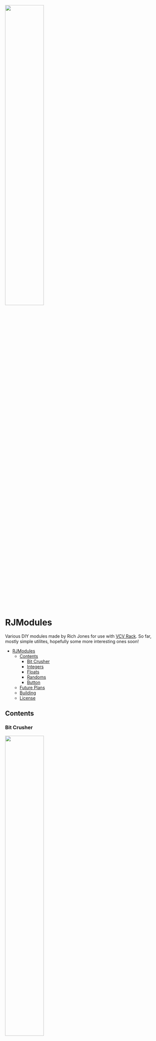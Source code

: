 <img src="https://i.imgur.com/1D1ffjO.png" width="50%">

# RJModules
Various DIY modules made by Rich Jones for use with [VCV Rack](https://github.com/VCVRack/Rack). So far, mostly simple utilites, hopefully some more interesting ones soon!

<!-- START doctoc generated TOC please keep comment here to allow auto update -->
<!-- DON'T EDIT THIS SECTION, INSTEAD RE-RUN doctoc TO UPDATE -->

- [RJModules](#rjmodules)
  - [Contents](#contents)
    - [Bit Crusher](#bit-crusher)
    - [Integers](#integers)
    - [Floats](#floats)
    - [Randoms](#randoms)
    - [Button](#button)
  - [Future Plans](#future-plans)
  - [Building](#building)
  - [License](#license)

<!-- END doctoc generated TOC please keep comment here to allow auto update -->

## Contents

### Bit Crusher
<img src='https://i.imgur.com/tjKYMUn.png' width="50%" />

It's a bit crusher! Accepts control voltage, and sets a (voltage controlled) minimum bit depth for fine tuning.

### Integers
<img src='https://i.imgur.com/NRQjpmZ.png' width="25%" />
It generates three (voltage controlled) integers from -12 to +12!

### Floats
<img src='https://i.imgur.com/spQgKmr.png' width="25%" />
It generates three (voltage controlled) floats from -12 to +12!

### Randoms
<img src='https://i.imgur.com/CuM471K.png' width="50%" />

Generates three random values. The range of the values can be controlled via CV, but will default to (-12, +12) if CV values are empty/equal.

### Button
<img src='https://i.imgur.com/msNcs07.png' width="25%" />
It's literally just a big ass button with six outputs. You hit it, it sends a +12 reset signal.

## Future Plans

None of them actually exist yet, but I'm hoping this will project eventually contain:

  * FFTTuner - FFT / Tuner
  * VCMono - Combine two signals into one, modulated by VC
  * VCSplitter - Split one signal into two, modulated by VC
  * BPM - Dial in a pulse to a specific beats per minute. Also VC-able and "reset"-able.
  * Sidechain - Lower the volume of A based on B.
  * Autopanner - Given a signal, oscillate into two output channels
  * VCDryWet
  * DubEcho - Two delays and a spring.
  * Filter Delay
  * Vocoder, maybe?

## Building

First, clone and [make Rack for yourself](https://github.com/VCVRack/Rack#building).

Then, clone this repo into the `plugins` directory and run `make` from this directory.

## License

(c) Rich Jones 2017, BSD.
